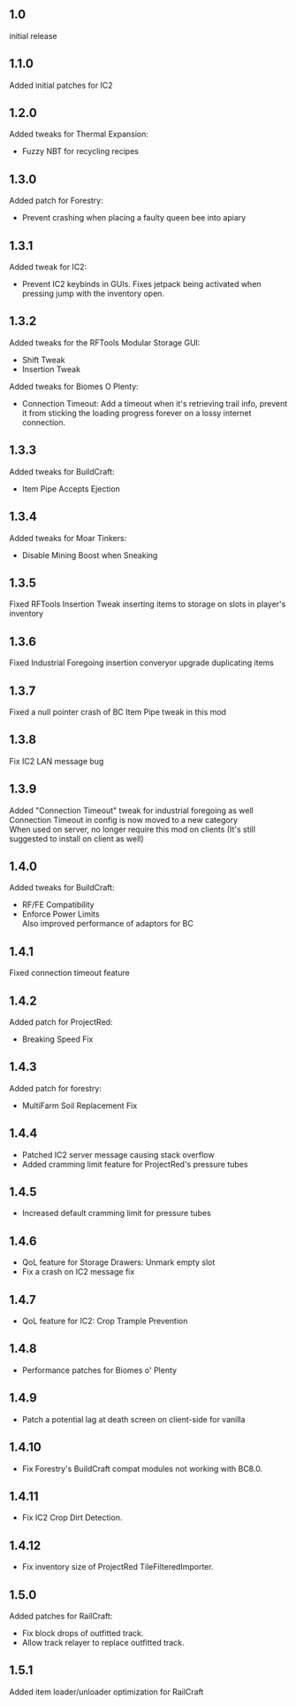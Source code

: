 ## 1.0
initial release
## 1.1.0
Added initial patches for IC2
## 1.2.0
Added tweaks for Thermal Expansion:  
- Fuzzy NBT for recycling recipes
## 1.3.0
Added patch for Forestry:  
- Prevent crashing when placing a faulty queen bee into apiary  
## 1.3.1
Added tweak for IC2:
- Prevent IC2 keybinds in GUIs. Fixes jetpack being activated when pressing jump with the inventory open.  
## 1.3.2
Added tweaks for the RFTools Modular Storage GUI:  
- Shift Tweak  
- Insertion Tweak  

Added tweaks for Biomes O Plenty:  
- Connection Timeout: Add a timeout when it's retrieving trail info, prevent it from sticking the loading progress forever on a lossy internet connection.  
## 1.3.3
Added tweaks for BuildCraft:  
- Item Pipe Accepts Ejection
## 1.3.4
Added tweaks for Moar Tinkers:
- Disable Mining Boost when Sneaking
## 1.3.5
Fixed RFTools Insertion Tweak inserting items to storage on slots in player's inventory
## 1.3.6
Fixed Industrial Foregoing insertion converyor upgrade duplicating items  
## 1.3.7
Fixed a null pointer crash of BC Item Pipe tweak in this mod   
## 1.3.8
Fix IC2 LAN message bug  
## 1.3.9
Added "Connection Timeout" tweak for industrial foregoing as well  
Connection Timeout in config is now moved to a new category  
When used on server, no longer require this mod on clients (It's still suggested to install on client as well)  
## 1.4.0
Added tweaks for BuildCraft:  
- RF/FE Compatibility  
- Enforce Power Limits  
Also improved performance of adaptors for BC  
## 1.4.1
Fixed connection timeout feature  
## 1.4.2
Added patch for ProjectRed:
- Breaking Speed Fix
## 1.4.3
Added patch for forestry:  
- MultiFarm Soil Replacement Fix  
## 1.4.4
- Patched IC2 server message causing stack overflow  
- Added cramming limit feature for ProjectRed's pressure tubes
## 1.4.5
- Increased default cramming limit for pressure tubes
## 1.4.6
- QoL feature for Storage Drawers: Unmark empty slot  
- Fix a crash on IC2 message fix  
## 1.4.7
- QoL feature for IC2: Crop Trample Prevention  
## 1.4.8
- Performance patches for Biomes o' Plenty
## 1.4.9
- Patch a potential lag at death screen on client-side for vanilla  
## 1.4.10
- Fix Forestry's BuildCraft compat modules not working with BC8.0.  
## 1.4.11
- Fix IC2 Crop Dirt Detection.  
## 1.4.12
- Fix inventory size of ProjectRed TileFilteredImporter.  
## 1.5.0
Added patches for RailCraft:  
- Fix block drops of outfitted track.  
- Allow track relayer to replace outfitted track.  
## 1.5.1
Added item loader/unloader optimization for RailCraft  